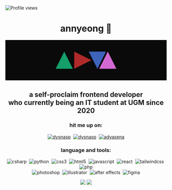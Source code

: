 ![Profile views](https://gpvc.arturio.dev/adyasena)
<h1 align="center">annyeong 👋</h1>
<img src="assets/img/adya.jpg" class="img-responsive" alt=""> </div>
<h2 align="center">a self-proclaim frontend developer<br>who currently being an IT student at UGM since 2020</h2>

<h3 align="center">hit me up on:</h3>
<p align="center">
<a href="https://fb.com/dysnasp" target="blank"><img align="center" src="https://img.shields.io/badge/Facebook-%231877F2.svg?logo=Facebook&logoColor=white" alt="dysnasp" /></a>&nbsp;
<a href="https://instagram.com/dysnasp" target="blank"><img align="center" src="https://img.shields.io/badge/Instagram-%23E4405F.svg?logo=Instagram&logoColor=white" alt="dysnasp" /></a>&nbsp;
<a href="https://linkedin.com/in/adyasena" target="blank"><img align="center" src="https://img.shields.io/badge/LinkedIn-%230077B5.svg?logo=linkedin&logoColor=white" alt="adyasena" /></a>
</p>

<h3 align="center">language and tools:</h3>
<p align="center">
<img src="https://img.shields.io/badge/c%23-%23239120.svg?style=flat&logo=c-sharp&logoColor=white" alt="csharp" />&nbsp;
<img src="https://img.shields.io/badge/python-3670A0?style=flat&logo=python&logoColor=ffdd54" alt="python" />&nbsp;
<img src="https://img.shields.io/badge/css3-%231572B6.svg?style=flat&logo=css3&logoColor=white" alt="css3" />&nbsp;
<img src="https://img.shields.io/badge/html5-%23E34F26.svg?style=flat&logo=html5&logoColor=white" alt="html5" />&nbsp;
<img src="https://img.shields.io/badge/javascript-%23323330.svg?style=flat&logo=javascript&logoColor=%23F7DF1E" alt="javascript" />&nbsp;
<img src="https://img.shields.io/badge/react-%2320232a.svg?style=flat&logo=react&logoColor=%2361DAFB" alt="react" />&nbsp;
<img src="https://img.shields.io/badge/tailwindcss-%2338B2AC.svg?style=flat&logo=tailwind-css&logoColor=white" alt="tailwindcss" />&nbsp;
<img src="https://img.shields.io/badge/php-%23777BB4.svg?style=flat&logo=php&logoColor=white" alt="php" />
<br/>
<img src="https://img.shields.io/badge/adobephotoshop-%2331A8FF.svg?style=flat&logo=adobephotoshop&logoColor=white" alt="photoshop" />&nbsp;
<img src="https://img.shields.io/badge/adobeillustrator-%23FF9A00.svg?style=flat&logo=adobeillustrator&logoColor=white" alt="illustrator" />&nbsp;
<img src="https://img.shields.io/badge/Adobe%20After%20Effects-9999FF.svg?style=flat&logo=Adobe%20After%20Effects&logoColor=white" alt="after effects" />&nbsp;
<img src="https://img.shields.io/badge/figma-%23F24E1E.svg?style=flat&logo=figma&logoColor=whitee" alt="figma" />
</p>

<p align="center">
<img src="https://github-readme-stats-git-masterrstaa-rickstaa.vercel.app/api?username=adyasena&theme=dark&hide_border=false" height="40"/>
<img src="https://github-readme-stats-git-masterrstaa-rickstaa.vercel.app/api/top-langs/?username=adyasena&theme=dark&hide_border=false&include_all_commits=false&count_private=false&layout=compact" height="40"/>
</p>
